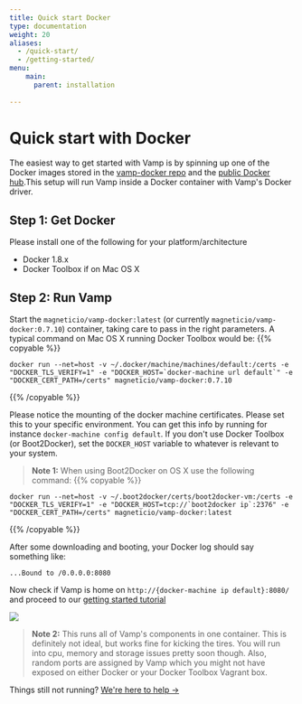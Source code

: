 ```yaml
---
title: Quick start Docker
type: documentation
weight: 20
aliases:
  - /quick-start/
  - /getting-started/
menu:
    main:
      parent: installation
    
---
```


# Quick start with Docker

The easiest way to get started with Vamp is by spinning up one of the Docker images stored
in the [vamp-docker repo](https://github.com/magneticio/vamp-docker) and the [public Docker hub](https://registry.hub.docker.com/repos/magneticio/).This setup will run Vamp inside a Docker container with Vamp's Docker driver.


## Step 1: Get Docker

Please install one of the following for your platform/architecture

- Docker 1.8.x
- Docker Toolbox if on Mac OS X

## Step 2: Run Vamp

Start the `magneticio/vamp-docker:latest` (or currently `magneticio/vamp-docker:0.7.10`) container, taking care to pass in the right parameters. 
A typical command on Mac OS X running Docker Toolbox would be:
{{% copyable %}}
```
docker run --net=host -v ~/.docker/machine/machines/default:/certs -e "DOCKER_TLS_VERIFY=1" -e "DOCKER_HOST=`docker-machine url default`" -e "DOCKER_CERT_PATH=/certs" magneticio/vamp-docker:0.7.10
```
{{% /copyable %}}

Please notice the mounting of the docker machine certificates. Please set this to your specific environment. 
You can get this info by running for instance `docker-machine config default`. 
If you don't use Docker Toolbox (or Boot2Docker), set the `DOCKER_HOST` variable to whatever is relevant to your system.

> **Note 1:** When using Boot2Docker on OS X use the following command:
{{% copyable %}}
```
docker run --net=host -v ~/.boot2docker/certs/boot2docker-vm:/certs -e "DOCKER_TLS_VERIFY=1" -e "DOCKER_HOST=tcp://`boot2docker ip`:2376" -e "DOCKER_CERT_PATH=/certs" magneticio/vamp-docker:latest
```
{{% /copyable %}}


After some downloading and booting, your Docker log should say something like:

```
...Bound to /0.0.0.0:8080
```

Now check if Vamp is home on `http://{docker-machine ip default}:8080/` and proceed to our [getting started tutorial](/documentation/guides/)

![](/img/screenshots/vamp_ui_home.gif)


> **Note 2:** This runs all of Vamp's components in one container. This is definitely not ideal, but works fine for kicking the tires.
You will run into cpu, memory and storage issues pretty soon though. Also, random ports are assigned by Vamp which you might not have exposed on either Docker or your Docker Toolbox Vagrant box.  

Things still not running? [We're here to help →](https://github.com/magneticio/vamp/issues)
